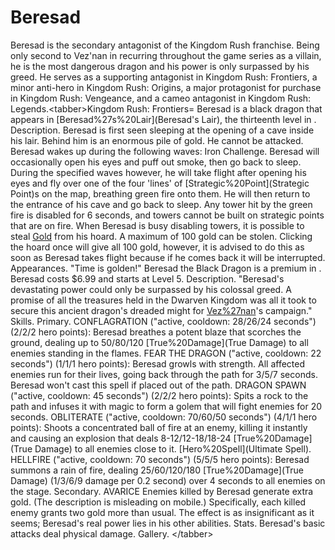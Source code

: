 # Beresad

Beresad is the secondary antagonist of the Kingdom Rush franchise. Being only second to Vez'nan in recurring throughout the game series as a villain, he is the most dangerous dragon and his power is only surpassed by his greed.
He serves as a supporting antagonist in Kingdom Rush: Frontiers, a minor anti-hero in Kingdom Rush: Origins, a major protagonist for purchase in Kingdom Rush: Vengeance, and a cameo antagonist in Kingdom Rush: Legends.&lt;tabber&gt;Kingdom Rush: Frontiers=
Beresad is a black dragon that appears in [Beresad%27s%20Lair](Beresad's Lair), the thirteenth level in .
Description.
Beresad is first seen sleeping at the opening of a cave inside his lair. Behind him is an enormous pile of gold. He cannot be attacked.
Beresad wakes up during the following waves:
Iron Challenge.
Beresad will occasionally open his eyes and puff out smoke, then go back to sleep. During the specified waves however, he will take flight after opening his eyes and fly over one of the four 'lines' of [Strategic%20Point](Strategic Point)s on the map, breathing green fire onto them. He will then return to the entrance of his cave and go back to sleep. Any tower hit by the green fire is disabled for 6 seconds, and towers cannot be built on strategic points that are on fire. 
When Beresad is busy disabling towers, it is possible to steal [Gold](Gold) from his hoard. A maximum of 100 gold can be stolen. Clicking the hoard once will give all 100 gold, however, it is advised to do this as soon as Beresad takes flight because if he comes back it will be interrupted. 
Appearances.
"Time is golden!"
Beresad the Black Dragon is a premium in . Beresad costs $6.99 and starts at Level 5.
Description.
"Beresad's devastating power could only be surpassed by his colossal greed. A promise of all the treasures held in the Dwarven Kingdom was all it took to secure this ancient dragon's dreaded might for [Vez%27nan](Vez'nan)'s campaign."
Skills.
Primary.
 CONFLAGRATION ("active, cooldown: 28/26/24 seconds") (2/2/2 hero points):
Beresad breathes a potent blaze that scorches the ground, dealing up to 50/80/120 [True%20Damage](True Damage) to all enemies standing in the flames.
 FEAR THE DRAGON ("active, cooldown: 22 seconds") (1/1/1 hero points):
Beresad growls with strength. All affected enemies run for their lives, going back through the path for 3/5/7 seconds. Beresad won't cast this spell if placed out of the path.
 DRAGON SPAWN ("active, cooldown: 45 seconds") (2/2/2 hero points):
Spits a rock to the path and infuses it with magic to form a golem that will fight enemies for 20 seconds.
 OBLITERATE ("active, cooldown: 70/60/50 seconds") (4/1/1 hero points):
Shoots a concentrated ball of fire at an enemy, killing it instantly and causing an explosion that deals 8-12/12-18/18-24 [True%20Damage](True Damage) to all enemies close to it.
[Hero%20Spell](Ultimate Spell).
 HELLFIRE ("active, cooldown: 70 seconds") (5/5/5 hero points):
Beresad summons a rain of fire, dealing 25/60/120/180 [True%20Damage](True Damage) (1/3/6/9 damage per 0.2 second) over 4 seconds to all enemies on the stage.
Secondary.
 AVARICE
Enemies killed by Beresad generate extra gold. (The description is misleading on mobile.) Specifically, each killed enemy grants two gold more than usual. The effect is as insignificant as it seems; Beresad's real power lies in his other abilities.
Stats.
Beresad's basic attacks deal physical damage.
Gallery.
&lt;/tabber&gt;